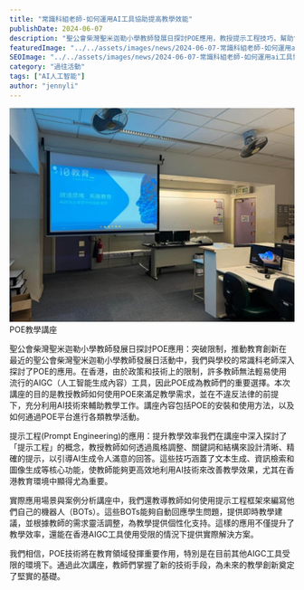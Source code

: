 ```yaml
---
title: "常識科組老師-如何運用AI工具協助提高教學效能"
publishDate: 2024-06-07
description: "聖公會柴灣聖米迦勒小學教師發展日探討POE應用，教授提示工程技巧，幫助常識科老師運用AI工具提高教學效能，在香港AIGC工具受限環境下提供解決方案。"
featuredImage: "../../assets/images/news/2024-06-07-常識科組老師-如何運用ai工具協助提高教學效能/image1.jpeg"
SEOImage: "../../assets/images/news/2024-06-07-常識科組老師-如何運用ai工具協助提高教學效能/image1.jpeg"
category: "過往活動"
tags: ["AI人工智能"]
author: "jennyli"
---
```


![POE教學講座](../../assets/images/news/2024-06-07-常識科組老師-如何運用ai工具協助提高教學效能/image2.jpeg)POE教學講座

聖公會柴灣聖米迦勒小學教師發展日探討POE應用：突破限制，推動教育創新在最近的聖公會柴灣聖米迦勒小學教師發展日活動中，我們與學校的常識科老師深入探討了POE的應用。在香港，由於政策和技術上的限制，許多教師無法輕易使用流行的AIGC（人工智能生成內容）工具，因此POE成為教師們的重要選擇。本次講座的目的是教授教師如何使用POE來滿足教學需求，並在不違反法律的前提下，充分利用AI技術來輔助教學工作。講座內容包括POE的安裝和使用方法，以及如何通過POE平台進行各類教學活動。

提示工程(Prompt Engineering)的應用：提升教學效率我們在講座中深入探討了「提示工程」的概念，教授教師如何透過風格調整、關鍵詞和結構來設計清晰、精確的提示，以引導AI生成令人滿意的回答。這些技巧涵蓋了文本生成、資訊檢索和圖像生成等核心功能，使教師能夠更高效地利用AI技術來改善教學效果，尤其在香港教育環境中顯得尤為重要。

實際應用場景與案例分析講座中，我們還教導教師如何使用提示工程框架來編寫他們自己的機器人（BOTs）。這些BOTs能夠自動回應學生問題，提供即時教學建議，並根據教師的需求靈活調整，為教學提供個性化支持。這樣的應用不僅提升了教學效率，還能在香港AIGC工具使用受限的情況下提供實際解決方案。

我們相信，POE技術將在教育領域發揮重要作用，特別是在目前其他AIGC工具受限的環境下。通過此次講座，教師們掌握了新的技術手段，為未來的教學創新奠定了堅實的基礎。
